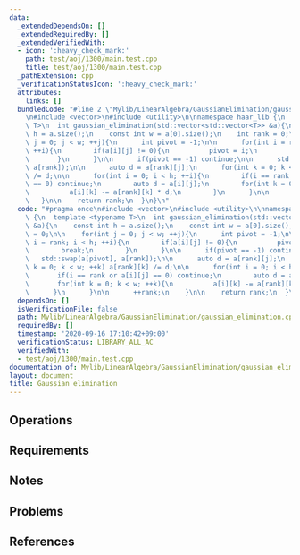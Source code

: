 ```yaml
---
data:
  _extendedDependsOn: []
  _extendedRequiredBy: []
  _extendedVerifiedWith:
  - icon: ':heavy_check_mark:'
    path: test/aoj/1300/main.test.cpp
    title: test/aoj/1300/main.test.cpp
  _pathExtension: cpp
  _verificationStatusIcon: ':heavy_check_mark:'
  attributes:
    links: []
  bundledCode: "#line 2 \"Mylib/LinearAlgebra/GaussianElimination/gaussian_elimination.cpp\"\
    \n#include <vector>\n#include <utility>\n\nnamespace haar_lib {\n  template <typename\
    \ T>\n  int gaussian_elimination(std::vector<std::vector<T>> &a){\n    const int\
    \ h = a.size();\n    const int w = a[0].size();\n    int rank = 0;\n\n    for(int\
    \ j = 0; j < w; ++j){\n      int pivot = -1;\n\n      for(int i = rank; i < h;\
    \ ++i){\n        if(a[i][j] != 0){\n          pivot = i;\n          break;\n \
    \       }\n      }\n\n      if(pivot == -1) continue;\n\n      std::swap(a[pivot],\
    \ a[rank]);\n\n      auto d = a[rank][j];\n      for(int k = 0; k < w; ++k) a[rank][k]\
    \ /= d;\n\n      for(int i = 0; i < h; ++i){\n        if(i == rank or a[i][j]\
    \ == 0) continue;\n        auto d = a[i][j];\n        for(int k = 0; k < w; ++k){\n\
    \          a[i][k] -= a[rank][k] * d;\n        }\n      }\n\n      ++rank;\n \
    \   }\n\n    return rank;\n  }\n}\n"
  code: "#pragma once\n#include <vector>\n#include <utility>\n\nnamespace haar_lib\
    \ {\n  template <typename T>\n  int gaussian_elimination(std::vector<std::vector<T>>\
    \ &a){\n    const int h = a.size();\n    const int w = a[0].size();\n    int rank\
    \ = 0;\n\n    for(int j = 0; j < w; ++j){\n      int pivot = -1;\n\n      for(int\
    \ i = rank; i < h; ++i){\n        if(a[i][j] != 0){\n          pivot = i;\n  \
    \        break;\n        }\n      }\n\n      if(pivot == -1) continue;\n\n   \
    \   std::swap(a[pivot], a[rank]);\n\n      auto d = a[rank][j];\n      for(int\
    \ k = 0; k < w; ++k) a[rank][k] /= d;\n\n      for(int i = 0; i < h; ++i){\n \
    \       if(i == rank or a[i][j] == 0) continue;\n        auto d = a[i][j];\n \
    \       for(int k = 0; k < w; ++k){\n          a[i][k] -= a[rank][k] * d;\n  \
    \      }\n      }\n\n      ++rank;\n    }\n\n    return rank;\n  }\n}\n"
  dependsOn: []
  isVerificationFile: false
  path: Mylib/LinearAlgebra/GaussianElimination/gaussian_elimination.cpp
  requiredBy: []
  timestamp: '2020-09-16 17:10:42+09:00'
  verificationStatus: LIBRARY_ALL_AC
  verifiedWith:
  - test/aoj/1300/main.test.cpp
documentation_of: Mylib/LinearAlgebra/GaussianElimination/gaussian_elimination.cpp
layout: document
title: Gaussian elimination
---
```


## Operations

## Requirements

## Notes

## Problems

## References
